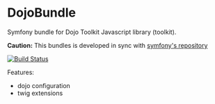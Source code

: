 DojoBundle
==========

Symfony bundle for Dojo Toolkit Javascript library (toolkit).

**Caution:** This bundles is developed in sync with [symfony's repository](https://github.com/symfony/symfony)

[![Build Status](https://secure.travis-ci.org/maastermedia/DojoBundle.png?branch=master)](http://travis-ci.org/maastermedia/DojoBundle)

Features:

- dojo configuration
- twig extensions
